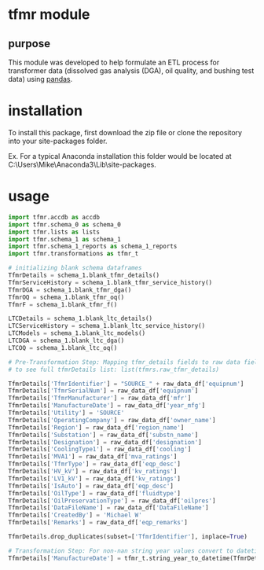 # tfmr module

## purpose
This module was developed to help formulate an ETL process for transformer data (dissolved gas analysis (DGA), oil quality, and bushing test data) using [pandas](https://pandas.pydata.org/).


# installation
To install this package, first download the zip file or clone the repository into your site-packages folder.

Ex. For a typical Anaconda installation this folder would be located at C:\Users\Mike\Anaconda3\Lib\site-packages.

# usage

```python
import tfmr.accdb as accdb
import tfmr.schema_0 as schema_0
import tfmr.lists as lists
import tfmr.schema_1 as schema_1
import tfmr.schema_1_reports as schema_1_reports
import tfmr.transformations as tfmr_t

# initializing blank schema dataframes
TfmrDetails = schema_1.blank_tfmr_details()
TfmrServiceHistory = schema_1.blank_tfmr_service_history()
TfmrDGA = schema_1.blank_tfmr_dga()
TfmrOQ = schema_1.blank_tfmr_oq()
TfmrF = schema_1.blank_tfmr_f()

LTCDetails = schema_1.blank_ltc_details()
LTCServiceHistory = schema_1.blank_ltc_service_history()
LTCModels = schema_1.blank_ltc_models()
LTCDGA = schema_1.blank_ltc_dga()
LTCOQ = schema_1.blank_ltc_oq()

# Pre-Transformation Step: Mapping tfmr_details fields to raw data fields
# to see full tfmrDetails list: list(tfmrs.raw_tfmr_details)

TfmrDetails['TfmrIdentifier'] = "SOURCE_" + raw_data_df['equipnum']
TfmrDetails['TfmrSerialNum'] = raw_data_df['equipnum']
TfmrDetails['TfmrManufacturer'] = raw_data_df['mfr']
TfmrDetails['ManufactureDate'] = raw_data_df['year_mfg']
TfmrDetails['Utility'] = 'SOURCE'
TfmrDetails['OperatingCompany'] = raw_data_df['owner_name']
TfmrDetails['Region'] = raw_data_df['region_name']
TfmrDetails['Substation'] = raw_data_df['substn_name']
TfmrDetails['Designation'] = raw_data_df['designation']
TfmrDetails['CoolingType1'] = raw_data_df['cooling']
TfmrDetails['MVA1'] = raw_data_df['mva_ratings']
TfmrDetails['TfmrType'] = raw_data_df['eqp_desc']
TfmrDetails['HV_kV'] = raw_data_df['kv_ratings']
TfmrDetails['LV1_kV'] = raw_data_df['kv_ratings']
TfmrDetails['IsAuto'] = raw_data_df['eqp_desc']
TfmrDetails['OilType'] = raw_data_df['fluidtype']
TfmrDetails['OilPreservationType'] = raw_data_df['oilpres']
TfmrDetails['DataFileName'] = raw_data_df['DataFileName']
TfmrDetails['CreatedBy'] = 'Michael W'
TfmrDetails['Remarks'] = raw_data_df['eqp_remarks']

TfmrDetails.drop_duplicates(subset=['TfmrIdentifier'], inplace=True)

# Transformation Step: For non-nan string year values convert to datetime like so: ('1/1/' + year).to_datetime
TfmrDetails['ManufactureDate'] = tfmr_t.string_year_to_datetime(TfmrDetails['ManufactureDate'])
```
